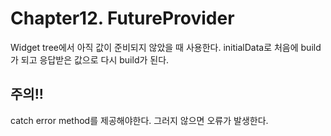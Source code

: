 # Chapter12. FutureProvider

Widget tree에서 아직 값이 준비되지 않았을 때 사용한다. initialData로 처음에 build가 되고 응답받은 값으로 다시 build가 된다.

## 주의!!

catch error method를 제공해야한다. 그러지 않으면 오류가 발생한다.
